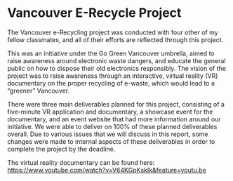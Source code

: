 # Vancouver E-Recycle Project

The Vancouver e-Recycling project was conducted with four other of my fellow classmates, and all of their efforts are reflected through this project. 

This was an initiative under the Go Green Vancouver umbrella, aimed to raise awareness around electronic waste dangers, and educate the general public on how to dispose their old electronics responsibly. The vision of the project was to raise awareness through an interactive, virtual reality (VR) documentary on the proper recycling of e-waste, which would lead to a “greener” Vancouver.

There were three main deliverables planned for this project, consisting of a five-minute VR
application and documentary, a showcase event for the documentary, and an event website that
had more information around our initiative. We were able to deliver on 100% of these planned
deliverables overall. Due to various issues that we will discuss in this report, some changes were
made to internal aspects of these deliverables in order to complete the project by the deadline.

The virtual reality documentary can be found here:
https://www.youtube.com/watch?v=V64KGpKskIk&feature=youtu.be
